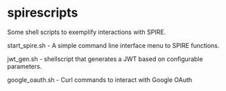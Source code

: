 # spirescripts
Some shell scripts to exemplify interactions with SPIRE.

start_spire.sh - A simple command line interface menu to SPIRE functions.

jwt_gen.sh - shellscript that generates a JWT based on configurable parameters.

google_oauth.sh - Curl commands to interact with Google OAuth
